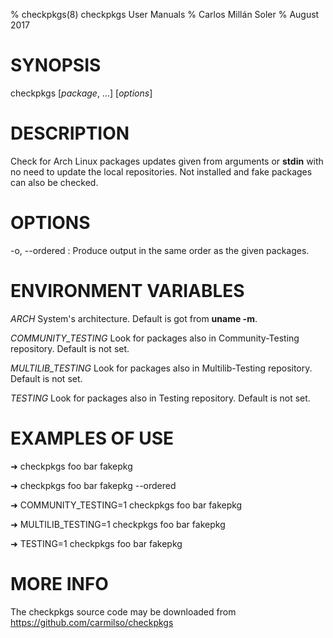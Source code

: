 % checkpkgs(8) checkpkgs User Manuals
% Carlos Millán Soler
% August 2017

# SYNOPSIS

checkpkgs [*package*, ...] [*options*]

# DESCRIPTION

Check for Arch Linux packages updates given from arguments or **stdin** with no need to update the local repositories. Not installed and fake packages can also be checked.

# OPTIONS

-o, \--ordered
:   Produce output in the same order as the given packages.

# ENVIRONMENT VARIABLES

*ARCH*
  System's architecture. Default is got from **uname -m**.

*COMMUNITY_TESTING*
  Look for packages also in Community-Testing repository. Default is not set.

*MULTILIB_TESTING*
  Look for packages also in Multilib-Testing repository. Default is not set.

*TESTING*
  Look for packages also in Testing repository. Default is not set.

# EXAMPLES OF USE

➜ checkpkgs foo bar fakepkg

➜ checkpkgs foo bar fakepkg --ordered

➜ COMMUNITY_TESTING=1 checkpkgs foo bar fakepkg

➜ MULTILIB_TESTING=1 checkpkgs foo bar fakepkg

➜ TESTING=1 checkpkgs foo bar fakepkg

# MORE INFO

The checkpkgs source code may be downloaded from https://github.com/carmilso/checkpkgs
